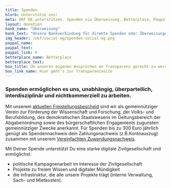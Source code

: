 ```yaml
---
title: Spenden
blurb: Unterstütze uns!
meta: OKF DE unterstützen. Spenden via Überweisung, Betterplace, Paypal
layout: donation
bank_name: "Überweisung"
bank_text: "Unsere Bankverbindung für direkte Spenden oder Überweisungen und Daueraufträge ist:"
img_header: /okf/social-og/spenden-social-og.png
paypal_name:
paypal_text:
paypal_link: #
betterplace_name: Betterplace
betterplace_text:
box_title: Um unseren eigenen Ansprüchen an Transparenz gerecht zu werden, haben wir die wichtigsten Transparenzinfos zusammengetragen
box_link_name: Hier geht's zur Transparenzseite
---
```


### Spenden ermöglichen es uns, unabhängig, überparteilich, interdisziplinär und nichtkommerziell zu arbeiten.

Mit unserem [aktuellen Freistellungsbescheid](/files/documents/2023_Freistellungsbescheid_fuer2022.pdf) sind wir als gemeinnütziger Verein zur Förderung der Wissenschaft und Forschung, der Volks- und Berufsbildung, des demokratischen Staatswesens im Geltungsbereich der Abgabenordnung sowie des bürgerschaftlichen Engagements zugunsten gemeinnütziger Zwecke anerkannt. Für Spenden bis zu 300 Euro jährlich genügt als Spendennachweis dein Zahlungsnachweis (z.B.Kontoauszug) zusammen mit unserem [Vereinfachten Zuwendungsnachweis](/files/documents/2022_OKF_Zuwendungen_vereinfachte_Zuwendungsbest.pdf).

Mit Deiner Spende unterstützt Du eine starke digitale Zivilgesellschaft und ermöglichst:

* politische Kampagnenarbeit im Interesse der Zivilgesellschaft
* Projekte zu freiem Wissen und digitaler Mündigkeit
* die Infrastruktur, die alle unsere Projekte trägt (interne Verwaltung, Sach- und Mietkosten).
